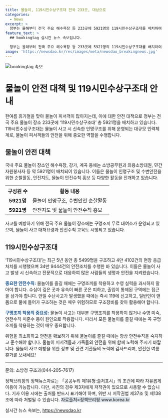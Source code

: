 ```yaml
---
title: 물놀이, 119시민수상구조대 전국 233곳, 대상으로
categories:
  - News
excerpt: >
  정부는 올해부터 전국 주요 해수욕장 등 233곳에 5921명의 119시민수상구조대를 배치하여 물놀이 사고를 예방한다. 이들은 순찰활동, 안전지도 및 물놀이 안전수칙 홍보 등을 담당할 것으로 알려졌다. 특히 사고 위험이 높은 지역에는 시 동위 특수구조대 구조인력을 우선 배치하며, 지난 5년간 5499명을 구조하고 4만 4102건의 응급처치 및 34만 9444건의 안전조치를 수행한 119시민수상구조대는 물놀이 사고를 예방하고 대응할 준비가 돼 있다.
feature_text: >
  ## bookingtag 실시간 뉴스 속보입니다.

  정부는 올해부터 전국 주요 해수욕장 등 233곳에 5921명의 119시민수상구조대를 배치하여 물놀이 사고를 예방한다. 이들은 순찰활동, 안전지도 및 물놀이 안전수칙 홍보 등을 담당할 것으로 알려졌다. 특히 사고 위험이 높은 지역에는 시 동위 특수구조대 구조인력을 우선 배치하며, 지난 5년간 5499명을 구조하고 4만 4102건의 응급처치 및 34만 9444건의 안전조치를 수행한 119시민수상구조대는 물놀이 사고를 예방하고 대응할 준비가 돼 있다.
image: 'https://newsdao.kr/res/images/meta/newsdao_breakingnews.jpg'
---
```


<p><img src="https://newsdao.kr/res/images/meta/newsdao_breakingnews.jpg" alt="bookingtag 속보" /></p>

<h1>물놀이 안전 대책 및 119시민수상구조대 안내</h1>

<p data-ke-size="size16">한여름 휴가철을 맞아 물놀이 피서객이 많아지는데, 이에 대한 안전 대책으로 정부는 전국 주요 물놀이 장소 233곳에 ‘119시민수상구조대’ 총 5921명을 배치하고 있습니다. 119시민수상구조대는 물놀이 사고 시 신속한 인명구조를 위해 운영되는 대규모 인력체계로, 물놀이 피서객들의 안전을 위해 중요한 역할을 수행합니다.</p>

<h2 data-ke-size="size26">물놀이 안전 대책</h2>

<p data-ke-size="size16">국내 주요 물놀이 장소인 해수욕장, 강가, 계곡 등에는 소방공무원과 의용소방대원, 민간자원봉사자 등 약 5921명이 배치되어 있습니다. 이들은 물놀이 인명구조 및 수변안전을 위한 순찰활동, 안전지도, 물놀이 안전수칙 홍보 등 다양한 활동을 전개하고 있습니다.</p>

<table>
  <tr>
    <th>구성원 수</th>
    <th>활동 내용</th>
  </tr>
  <tr>
    <td style="text-align: center; height: 17px;"><b>5921명</b></td>
    <td>물놀이 인명구조, 수변안전 순찰활동</td>
  </tr>
  <tr>
    <td style="text-align: center; height: 17px;"><b>5921명</b></td>
    <td>안전지도 및 물놀이 안전수칙 홍보</td>
  </tr>
</table>

<p data-ke-size="size16">사고를 예방하기 위해 전국 주요 물놀이 장소에는 구명조끼 무료 대여소가 운영되고 있으며, 물놀이 사고 대처요령과 안전수칙 교육도 시행되고 있습니다.</p>

<h2 data-ke-size="size26">119시민수상구조대</h2>

<p data-ke-size="size16">‘119시민수상구조대’는 최근 5년 동안 총 5499명을 구조하고 4만 4102건의 현장 응급처치를 시행했으며 34만 9444건의 안전조치를 수행한 바 있습니다. 이들은 물놀이 사고 발생 시 신속하고 전문적으로 대응하여 많은 사람들의 생명과 안전을 지켜왔습니다.</p>

<p data-ke-size="size16"><b><span style="color: #1a5490;">중요한 안전수칙:</span></b> 물놀이를 즐길 때에는 구명조끼를 착용하고 수영 실력을 과시하지 말아야 합니다. 수심이 깊은 곳과 유속이 빠른 곳은 피하고, 출입이 통제된 구역에는 접근을 삼가야 합니다. 만일 수난사고가 발생했을 때에는 즉시 119에 신고하고, 일반인이 맨몸으로 물에 들어가 구조하는 것은 매우 위험하므로 구조장비를 찾아 활용해야 합니다.</p>

<p data-ke-size="size16"><b><span style="color: #1a5490;">구명조끼 착용의 중요성:</span></b> 물놀이 사고는 대부분 구명조끼를 착용하지 않거나 수영 미숙, 안전수칙 미준수 등이 원인으로 작용합니다. 따라서 모든 물놀이를 즐길 때에는 꼭 구명조끼를 착용하는 것이 매우 중요합니다.</p>

<p data-ke-size="size16">위험을 최소화하고 안전을 확보하기 위해 물놀이를 즐길 때에는 항상 안전수칙을 숙지하고 준수해야 합니다. 물놀이 피서객들과 가족들의 안전을 위해 함께 노력해 주시기 바랍니다. 물놀이 사고 예방을 위한 정부 및 관련 기관들의 노력에 감사드리며, 안전한 여름 휴가를 보내세요!</p>

<hr data-ke-size="size16">

<p data-ke-size="size16">문의: 소방청 구조과(044-205-7617)</p>

<p data-ke-size="size16">정책브리핑의 정책뉴스자료는 「공공누리 제1유형:출처표시」의 조건에 따라 자유롭게 이용이 가능합니다. 다만, 사진의 경우 제3자에게 저작권이 있으므로 사용할 수 없습니다. 기사 이용 시에는 출처를 반드시 표기해야 하며, 위반 시 저작권법 제37조 및 제138조에 따라 처벌될 수 있습니다. <span style="background-color: #21538527;">자료출처=정책브리핑 www.korea.kr</span></p>
실시간 뉴스 속보는, <a href="https://newsdao.kr" rel="dofollow">https://newsdao.kr</a>



